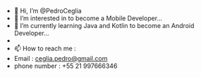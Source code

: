 - 👋 Hi, I’m @PedroCeglia
- 👀 I’m interested in to become a Mobile Developer...
- 🌱 I’m currently learning Java and Kotlin to become an Android Developer...
-
- 📫 How to reach me :
-    Email : ceglia.pedro@gmail.com
-    phone number : +55 21 997666346

<!---
PedroCeglia/PedroCeglia is a ✨ special ✨ repository because its `README.md` (this file) appears on your GitHub profile.
You can click the Preview link to take a look at your changes.
--->
